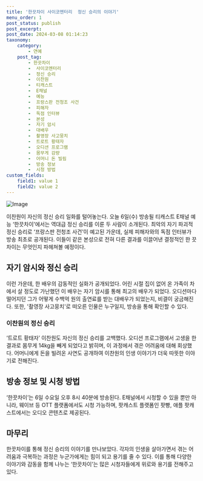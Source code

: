 ```yaml
---
title: '한끗차이 사이코멘터리  정신 승리의 이야기'
menu_order: 1
post_status: publish
post_excerpt: 
post_date: 2024-03-08 01:14:23
taxonomy:
    category:
        - 연예
    post_tag:
        - 한끗차이
        -  사이코멘터리
        -  정신 승리
        -  이찬원
        -  티캐스트
        -  E채널
        -  예능
        -  프랑스판 전청조 사건
        -  피해자
        -  독점 인터뷰
        -  본성
        -  자기 암시
        -  대배우
        -  촬영장 사고뭉치
        -  트로트 황태자
        -  오디션 프로그램
        -  몸무게 감량
        -  어머니 돈 빌림
        -  방송 정보
        -  시청 방법
custom_fields:
    field1: value 1
    field2: value 2
---
```


![Image](https://mimgnews.pstatic.net/image/144/2024/03/06/0000947334_001_20240306100301230.jpg?type=w540)

이찬원이 자신의 정신 승리 일화를 털어놓는다. 오늘 6일(수) 방송될 티캐스트 E채널 예능 ‘한끗차이’에서는 역대급 정신 승리를 이룬 두 사람이 소개된다. 최악의 자기 파괴적 정신 승리로 ‘프랑스판 전청조 사건’이 예고된 가운데, 실제 피해자와의 독점 인터뷰가 방송 최초로 공개된다. 이들이 같은 본성으로 전혀 다른 결과를 이끌어낸 결정적인 한 끗 차이는 무엇인지 파헤쳐볼 예정이다.
## 자기 암시와 정신 승리
이런 가운데, 한 배우의 감동적인 실화가 공개되었다. 어린 시절 집이 없어 온 가족이 차에서 살 정도로 가난했던 이 배우는 자기 암시를 통해 최고의 배우가 되었다. 오디션마다 떨어지던 그가 어떻게 수백억 원의 출연료를 받는 대배우가 되었는지, 비결이 궁금해진다. 또한, '촬영장 사고뭉치'로 떠오른 인물은 누구일지, 방송을 통해 확인할 수 있다.
### 이찬원의 정신 승리
‘트로트 황태자’ 이찬원도 자신의 정신 승리를 고백했다. 오디션 프로그램에서 고생을 한 결과로 몸무게 14kg을 빼게 되었다고 밝히며, 이 과정에서 겪은 어려움에 대해 회상했다. 어머니에게 돈을 빌려온 사연도 공개하여 이찬원의 인생 이야기가 더욱 따뜻한 이야기로 전해진다.
## 방송 정보 및 시청 방법
‘한끗차이’는 6일 수요일 오후 8시 40분에 방송된다. E채널에서 시청할 수 있을 뿐만 아니라, 웨이브 등 OTT 플랫폼에서도 시청 가능하며, 팟캐스트 플랫폼인 팟빵, 애플 팟캐스트에서는 오디오 콘텐츠로 제공된다.
## 마무리
한끗차이를 통해 정신 승리의 이야기를 만나보았다. 각자의 인생을 살아가면서 겪는 어려움과 극복하는 과정은 누군가에게는 힘이 되고 용기를 줄 수 있다. 이를 통해 다양한 이야기와 감동을 함께 나누는 ‘한끗차이’는 많은 시청자들에게 위로와 용기를 전해주고 있다.
